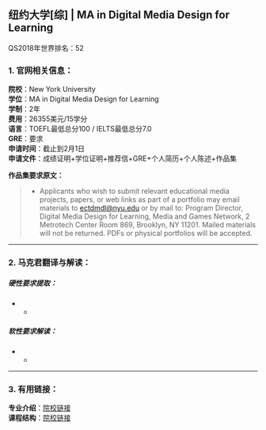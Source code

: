 ## 纽约大学[综] | MA in Digital Media Design for Learning

QS2018年世界排名：52


### 1. 官网相关信息：

**院校**：New York University  
**学位**：MA in Digital Media Design for Learning  
**学制**：2年  
**费用**：26355美元/15学分  
**语言**：TOEFL最低总分100 / IELTS最低总分7.0  
**GRE**：要求  
**申请时间**：截止到2月1日  
**申请文件**：成绩证明+学位证明+推荐信+GRE+个人简历+个人陈述+作品集  

**作品集要求原文：**   

> - Applicants who wish to submit relevant educational media projects, papers, or web links as part of a portfolio may email materials to ectdmdl@nyu.edu or by mail to: Program Director, Digital Media Design for Learning, Media and Games Network, 2 Metrotech Center Room 869, Brooklyn, NY 11201‎. Mailed materials will not be returned.
PDFs or physical portfolios will be accepted.




---


### 2. 马克君翻译与解读：

##### 硬性要求提取：
- -


##### 软性要求解读：
- -


---


### 3. 有用链接：

**专业介绍**：[院校链接](https://steinhardt.nyu.edu/alt/ect/ma)  
**课程结构**：[院校链接](https://steinhardt.nyu.edu/alt/ect/ma/requirements)
